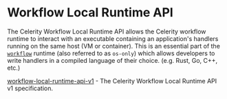 # Workflow Local Runtime API

The Celerity Workflow Local Runtime API allows the Celerity workflow runtime to interact with an executable containing an application's handlers running on the same host (VM or container).
This is an essential part of the [`workflow`](../../../../apps/runtime/workflow/ARCHITECTURE_OVERVIEW.md) runtime (also referred to as `os-only`) which allows developers to write handlers in a compiled language of their choice. (e.g. Rust, Go, C++, etc.)

[workflow-local-runtime-api-v1](./workflow-local-runtime-api-v1.yaml) - The Celerity Workflow Local Runtime API v1 specification.
